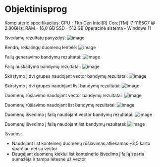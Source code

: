 # Objektinisprog

Kompiuterio specifikacijos:
CPU - 11th Gen Intel(R) Core(TM) i7-1165G7 @ 2.80GHz;
RAM - 16,0 GB
SSD - 512 GB
Operacinė sistema - Windows 11 

Išvedamų rezultatų pavyzdys:
![image](https://github.com/user-attachments/assets/b0a85a73-9c78-4768-aea7-73be7d55b2f0)

Bendrų reikalingų duomenų lentelė:
![image](https://github.com/user-attachments/assets/ca4c48bf-13ea-41c5-8d00-391229fca1b9)

Failų generavimo bandymų rezultatai: 
![image](https://github.com/user-attachments/assets/713a33b7-0ccf-48fa-9693-a4c1658ed3f5)

Failų nuskaitymo bandymų rezultatai:
![image](https://github.com/user-attachments/assets/af61c8c8-75ff-44aa-b617-d130983dd11b)

Skirstymo į dvi grupes naudojant vector bandymų rezultatai:
![image](https://github.com/user-attachments/assets/d4fe6d49-8327-47e8-8aa6-144f04506968)

Skirstymo į dvi grupes naudojant list bandymų rezultatai:
![image](https://github.com/user-attachments/assets/81345649-67e3-44d0-8d15-3a4c25582d7d)

Duomenų rūšiavimo naudojant vector bandymų rezultatai:
![image](https://github.com/user-attachments/assets/bd59c920-64b7-4b3b-9f96-a8240bd95769)

Duomenų rūšiavimo naudojant list bandymų rezultatai:
![image](https://github.com/user-attachments/assets/d1804222-0ecd-4643-81f9-70d6d5edf6d9)

Duomenų išvedimo į failą naudojant vector bandymų rezultatai:
![image](https://github.com/user-attachments/assets/b7c6533e-4262-41f8-8d9f-2b6770bad2ff)

Duomenų išvedimo į failą naudojant list bandymų rezultatai:
![image](https://github.com/user-attachments/assets/fac33471-c76a-4fd3-a4c2-59045494f6e4)

Išvados: 
* Naudojant list konteinerį duomenų rūšiavimas atliekamas ~3,5 karto sparčiau nei su vector
* Daugėjant duomenų kiekiui list konteinerio išvedimo į failą sparta sumažėja ir tampa lėtesnė už vector
